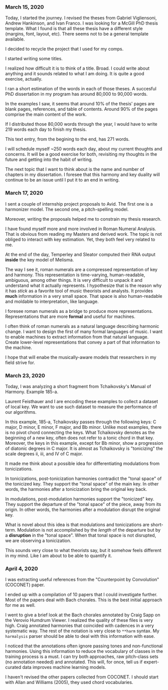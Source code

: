 ### March 15, 2020

Today, I started the journey. I revised the theses from Gabriel Vigliensoni, Andrew Hankinson, and Ivan Franco. I was looking for a McGill PhD thesis template. What I found is that all these thesis have a different style (margins, font, layout, etc). There seems not to be a general template available.

I decided to recycle the project that I used for my comps.

I started writing some titles.

I realized how difficult it is to think of a title. Broad. I could write about anything and it sounds related to what I am doing. It is quite a good exercise, actually.

I ran a short estimation of the words in each of those theses. A succesful PhD dissertation in my program has around 80,000 to 90,000 words.

In the examples I saw, it seems that around 10% of the thesis' pages are blank pages, references, and table of contents. Around 90% of the pages comprise the main content of the work.

If I distributed those 80,000 words through the year, I would have to write 219 words each day to finish my thesis.

This text entry, from the begining to the end, has 271 words.

I will schedule myself ~250 words each day, about my current thoughts and concerns. It will be a good exercise for both, revisiting my thoughts in the future and getting into the habit of writing.

The next topic that I want to think about is the name and number of chapters in my dissertation. I foresee that this harmony and key duality will continue to be an issue until I put it to an end in writing.

### March 17, 2020

I sent a couple of internship project proposals to Avid. The first one is a harmonizer model. The second one, a pitch-spelling model.

Moreover, writing the proposals helped me to constrain my thesis research.

I have found myself more and more involved in Roman Numeral Analysis. That is obvious from reading my Masters and derived work. The topic is not obliged to interact with key estimation. Yet, they both feel very related to me.

At the end of the day, Temperley and Sleator computed their RNA output **inside** the key model of Melisma.

The way I see it, roman numerals are a compressed representation of key and harmony. This representation is time-varying, human-readable, ambiguous, among other things. It is very difficult to unpack it and understand what it actually represents. I hypothesize that is the reason why it has *stick* as a favorite tool of music theorists and analysts. It provides **much** information in a very small space. That space is also human-readable and moldable to interpretation, like language.

I foresee roman numerals as a bridge to produce more representations. Representations that are more **formal** and useful for machines.

I often think of roman numerals as a natural language describing harmonic change. I want to design the first of many formal languages of music. I want to enable machines to extract information from that natural language. Create lower-level representations that convey a part of that information to the machine.

I hope that will enabe the musically-aware models that researchers in my field strive for.

### March 23, 2020

Today, I was analyzing a short fragment from Tchaikovsky's Manual of Harmony. Example 185-a. 

Laurent Feisthauer and I are encoding these examples to collect a dataset of local key. We want to use such dataset to measure the performance of our algorithms.

In this example, 185-a, Tchaikovsky passes through the following keys: C major, D minor, E minor, F major, and Bb minor. Unlike most examples, there is no pivot chord connecting the keys. What Tchaikovsky denotes as the beginning of a new key, often does not refer to a tonic chord in that key. Moreover, the keys in this example, except for Bb minor, show a progression of diatonic degrees in C major. It is almost as Tchaikovsky is "tonicizing" the scale degrees ii, iii, and IV of C major.

It made me think about a possible idea for differentiating modulations from tonicizations.

In tonicizations, post-tonicization harmonies contradict the "tonal space" of the tonicized key. They support the "tonal space" of the main key. In other words, the harmonies after a tonicization bring the original key back.

In modulations, post-modulation harmonies support the "tonicized" key. They support the departure of the "tonal space" of the piece, away from its origin. In other words, the harmonies after a modulation disrupt the original key.

What is novel about this idea is that modulations and tonicizations are short-term. Modulation is not accomplished by the _length_ of the departure but by a **disruption** in the "tonal space". When that tonal space is not disrupted, we are observing a tonicization.

This sounds very close to what theorists say, but it somehow feels different in my mind. Like I am about to be able to quantify it.

### April 4, 2020

I was extracting useful references from the "Counterpoint by Convolution" (COCONET) paper.

I ended up with a compilation of 10 papers that I could investigate further. Most of the papers deal with Bach chorales. This is the best initial approach for me as well.

I went to give a brief look at the Bach chorales annotated by Craig Sapp on the Verovio Humdrum Viewer. I realized the quality of these files is very high. Craig annotated harmonies that coincided with cadences in a very systematic way. The rest of the notation is very close to `**harm` syntax. My `harmalysis` parser should be able to deal with this information with ease.

I noticed that the annotations often ignore passing tones and non-functional harmonies. Using this information to reduce the vocabulary of classes in the training process is a must. I can try both approaches, raw pitch-class sets (no annotation needed) and annotated. This will, for once, tell us if expert-curated data improves machine learning models.

I haven't revised the other papers collected from COCONET. I should start with Allan and Williams (2005), they used chord vocabularies.
